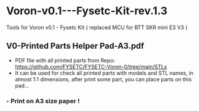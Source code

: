 # Voron-v0.1---Fysetc-Kit-rev.1.3
Tools for Voron v0.1 - Fysetc Kit ( replaced MCU for BTT SKR mini E3 V3 )

## V0-Printed Parts Helper Pad-A3.pdf 
- PDF file with all printed parts from Repo: https://github.com/FYSETC/FYSETC-Voron-0/tree/main/STLs
- It can be used for check all printed parts with models and STL names, in almost 1:1 dimensions, after print some part, you can                                          place parts on this pad...
### - Print on A3 size paper !

